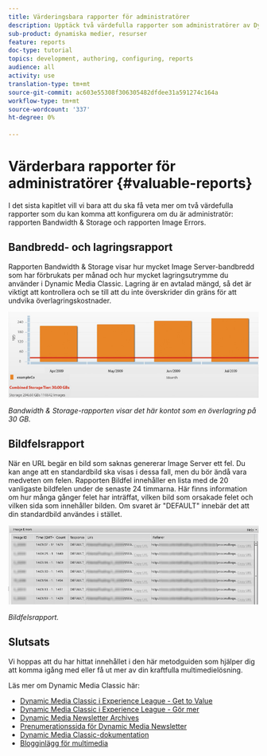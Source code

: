 ```yaml
---
title: Värderingsbara rapporter för administratörer
description: Upptäck två värdefulla rapporter som administratörer av Dynamic Media Classic bör överväga att konfigurera.
sub-product: dynamiska medier, resurser
feature: reports
doc-type: tutorial
topics: development, authoring, configuring, reports
audience: all
activity: use
translation-type: tm+mt
source-git-commit: ac603e55308f306305482dfdee31a591274c164a
workflow-type: tm+mt
source-wordcount: '337'
ht-degree: 0%

---
```



# Värderbara rapporter för administratörer {#valuable-reports}

I det sista kapitlet vill vi bara att du ska få veta mer om två värdefulla rapporter som du kan komma att konfigurera om du är administratör: rapporten Bandwidth &amp; Storage och rapporten Image Errors.

## Bandbredd- och lagringsrapport

Rapporten Bandwidth &amp; Storage visar hur mycket Image Server-bandbredd som har förbrukats per månad och hur mycket lagringsutrymme du använder i Dynamic Media Classic. Lagring är en avtalad mängd, så det är viktigt att kontrollera och se till att du inte överskrider din gräns för att undvika överlagringskostnader.

![bild](assets/valuable-reports/reports-1.jpg)

_Bandwidth &amp; Storage-rapporten visar det här kontot som en överlagring på 30 GB._

## Bildfelsrapport

När en URL begär en bild som saknas genererar Image Server ett fel. Du kan ange att en standardbild ska visas i dessa fall, men du bör ändå vara medveten om felen. Rapporten Bildfel innehåller en lista med de 20 vanligaste bildfelen under de senaste 24 timmarna. Här finns information om hur många gånger felet har inträffat, vilken bild som orsakade felet och vilken sida som innehåller bilden. Om svaret är &quot;DEFAULT&quot; innebär det att din standardbild användes i stället.

![bild](assets/valuable-reports/reports-2.jpg)

_Bildfelsrapport._

## Slutsats

Vi hoppas att du har hittat innehållet i den här metodguiden som hjälper dig att komma igång med eller få ut mer av din kraftfulla multimedielösning.

Läs mer om Dynamic Media Classic här:

- [Dynamic Media Classic i Experience League - Get to Value](https://guided.adobe.com/?launch=AEM-5a#recommended/solutions/experience-manager)
- [Dynamic Media Classic i Experience League - Gör mer](https://guided.adobe.com/?launch=AEM-6a#recommended/solutions/experience-manager)
- [Dynamic Media Newsletter Archives](https://docs.adobe.com/content/help/en/dynamic-media-classic/using/dynamic-media-newsletter.html)
- [Prenumerationssida för Dynamic Media Newsletter](https://www.adobe.com/subscription/dynamic-media-newsletter.html)
- [Dynamic Media Classic-dokumentation](https://docs.adobe.com/content/help/en/dynamic-media-classic/using/home.html)
- [Blogginlägg för multimedia](https://theblog.adobe.com/tag/dynamic-media)
